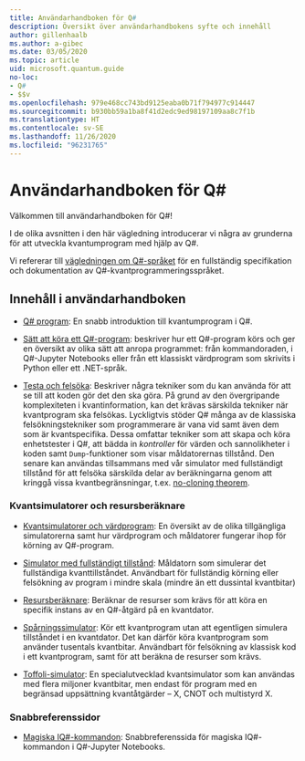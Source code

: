 ```yaml
---
title: Användarhandboken för Q#
description: Översikt över användarhandbokens syfte och innehåll
author: gillenhaalb
ms.author: a-gibec
ms.date: 03/05/2020
ms.topic: article
uid: microsoft.quantum.guide
no-loc:
- Q#
- $$v
ms.openlocfilehash: 979e468cc743bd9125eaba0b71f794977c914447
ms.sourcegitcommit: b930bb59a1ba8f41d2edc9ed98197109aa8c7f1b
ms.translationtype: HT
ms.contentlocale: sv-SE
ms.lasthandoff: 11/26/2020
ms.locfileid: "96231765"
---
```

# <a name="the-no-locq-user-guide"></a>Användarhandboken för Q#

Välkommen till användarhandboken för Q#! 

I de olika avsnitten i den här vägledning introducerar vi några av grunderna för att utveckla kvantumprogram med hjälp av Q#.

Vi refererar till [vägledningen om Q#-språket](xref:microsoft.quantum.qsharp.index) för en fullständig specifikation och dokumentation av Q#-kvantprogrammeringsspråket. 

## <a name="user-guide-contents"></a>Innehåll i användarhandboken

- [Q# program](xref:microsoft.quantum.guide.programs): En snabb introduktion till kvantumprogram i Q#. 

- [Sätt att köra ett Q#-program](xref:microsoft.quantum.guide.host-programs): beskriver hur ett Q#-program körs och ger en översikt av olika sätt att anropa programmet: från kommandoraden, i Q#-Jupyter Notebooks eller från ett klassiskt värdprogram som skrivits i Python eller ett .NET-språk.

- [Testa och felsöka](xref:microsoft.quantum.guide.testingdebugging): Beskriver några tekniker som du kan använda för att se till att koden gör det den ska göra. 
    På grund av den övergripande komplexiteten i kvantinformation, kan det krävas särskilda tekniker när kvantprogram ska felsökas. 
    Lyckligtvis stöder Q# många av de klassiska felsökningstekniker som programmerare är vana vid samt även dem som är kvantspecifika. Dessa omfattar tekniker som att skapa och köra enhetstester i Q#, att bädda in *kontroller* för värden och sannolikheter i koden samt `Dump`-funktioner som visar måldatorernas tillstånd. 
    Den senare kan användas tillsammans med vår simulator med fullständigt tillstånd för att felsöka särskilda delar av beräkningarna genom att kringgå vissa kvantbegränsningar, t.ex. [no-cloning theorem](xref:microsoft.quantum.concepts.pauli).

### <a name="quantum-simulators-and-resource-estimators"></a>Kvantsimulatorer och resursberäknare

- [Kvantsimulatorer och värdprogram](xref:microsoft.quantum.machines): En översikt av de olika tillgängliga simulatorerna samt hur värdprogram och måldatorer fungerar ihop för körning av Q#-program.

- [Simulator med fullständigt tillstånd](xref:microsoft.quantum.machines.full-state-simulator): Måldatorn som simulerar det fullständiga kvanttillståndet. Användbart för fullständig körning eller felsökning av program i mindre skala (mindre än ett dussintal kvantbitar)

- [Resursberäknare](xref:microsoft.quantum.machines.resources-estimator): Beräknar de resurser som krävs för att köra en specifik instans av en Q#-åtgärd på en kvantdator.

- [Spårningssimulator](xref:microsoft.quantum.machines.qc-trace-simulator.intro): Kör ett kvantprogram utan att egentligen simulera tillståndet i en kvantdator. Det kan därför köra kvantprogram som använder tusentals kvantbitar. Användbart för felsökning av klassisk kod i ett kvantprogram, samt för att beräkna de resurser som krävs.

- [Toffoli-simulator](xref:microsoft.quantum.machines.toffoli-simulator): En specialutvecklad kvantsimulator som kan användas med flera miljoner kvantbitar, men endast för program med en begränsad uppsättning kvantåtgärder – X, CNOT och multistyrd X.

### <a name="quick-reference-pages"></a>Snabbreferenssidor

- [Magiska IQ#-kommandon](xref:microsoft.quantum.guide.quickref.iqsharp): Snabbreferenssida för magiska IQ#-kommandon i Q#-Jupyter Notebooks.
